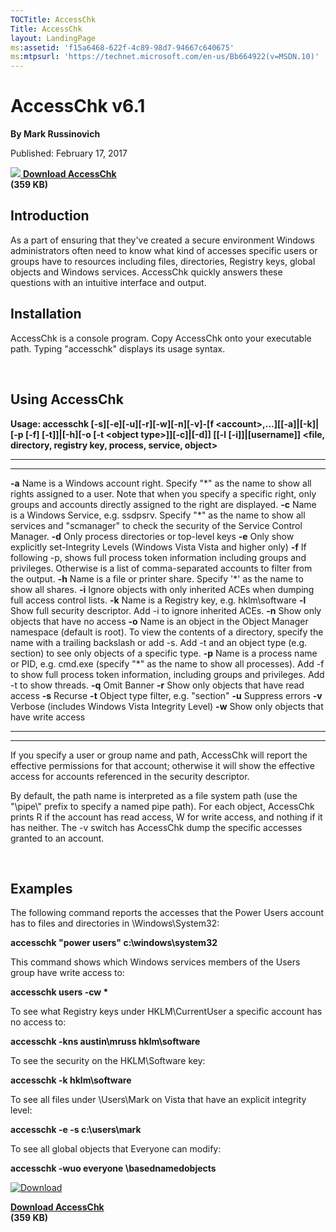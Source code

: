 ```yaml
---
TOCTitle: AccessChk 
Title: AccessChk 
layout: LandingPage
ms:assetid: 'f15a6468-622f-4c89-98d7-94667c640675' 
ms:mtpsurl: 'https://technet.microsoft.com/en-us/Bb664922(v=MSDN.10)' 
---
```


AccessChk v6.1
==============

**By Mark Russinovich**

Published: February 17, 2017

[![](/media/landing/sysinternals/download_sm.png) **Download AccessChk**  
](https://download.sysinternals.com/files/accesschk.zip)**(359 KB)**

## Introduction

As a part of ensuring that they've created a secure environment Windows
administrators often need to know what kind of accesses specific users
or groups have to resources including files, directories, Registry keys,
global objects and Windows services. AccessChk quickly answers these
questions with an intuitive interface and output.

## Installation

AccessChk is a console program. Copy AccessChk onto your executable
path. Typing "accesschk" displays its usage syntax.

 

## Using AccessChk

**Usage: accesschk \[-s\]\[-e\]\[-u\]\[-r\]\[-w\]\[-n\]\[-v\]-\[f
&lt;account&gt;,...\]\[\[-a\]|\[-k\]|\[-p \[-f\] \[-t\]\]|\[-h\]\[-o
\[-t &lt;object type&gt;\]\]\[-c\]|\[-d\]\] \[\[-l
\[-i\]\]|\[username\]\] &lt;file, directory, registry key, process,
service, object&gt;**

 
-------- 
--------------------------------------------------------------------------------------------------------------------------------------------------------------------------------------------------------------------------------------------------
  **-a**   Name is a Windows account right. Specify "\*" as the name to show all rights assigned to a user. Note that when you specify a specific right, only groups and accounts directly assigned to the right are displayed.
  **-c**   Name is a Windows Service, e.g. ssdpsrv. Specify "\*" as the name to show all services and "scmanager" to check the security of the Service Control Manager.
  **-d**   Only process directories or top-level keys
  **-e**   Only show explicitly set-Integrity Levels (Windows Vista Vista and higher only)
  **-f**   If following -p, shows full process token information including groups and privileges. Otherwise is a list of comma-separated accounts to filter from the output.
  **-h**   Name is a file or printer share. Specify '\*' as the name to show all shares.
  **-i**   Ignore objects with only inherited ACEs when dumping full access control lists.
  **-k**   Name is a Registry key, e.g. hklm\\software
  **-l**   Show full security descriptor. Add -i to ignore inherited ACEs.
  **-n**   Show only objects that have no access
  **-o**   Name is an object in the Object Manager namespace (default is root). To view the contents of a directory, specify the name with a trailing backslash or add -s. Add -t and an object type (e.g. section) to see only objects of a specific type.
  **-p**   Name is a process name or PID, e.g. cmd.exe (specify "\*" as the name to show all processes). Add -f to show full process token information, including groups and privileges. Add -t to show threads.
  **-q**   Omit Banner
  **-r**   Show only objects that have read access
  **-s**   Recurse
  **-t**   Object type filter, e.g. "section"
  **-u**   Suppress errors
  **-v**   Verbose (includes Windows Vista Integrity Level)
  **-w**   Show only objects that have write access
 
-------- 
--------------------------------------------------------------------------------------------------------------------------------------------------------------------------------------------------------------------------------------------------

If you specify a user or group name and path, AccessChk will report the
effective permissions for that account; otherwise it will show the
effective access for accounts referenced in the security descriptor.

By default, the path name is interpreted as a file system path (use the
"\\pipe\\" prefix to specify a named pipe path). For each object,
AccessChk prints R if the account has read access, W for write access,
and nothing if it has neither. The -v switch has AccessChk dump the
specific accesses granted to an account.

 
## Examples

The following command reports the accesses that the Power Users account
has to files and directories in \\Windows\\System32:

**accesschk "power users" c:\\windows\\system32**

This command shows which Windows services members of the Users group
have write access to:

**accesschk users -cw \***

To see what Registry keys under HKLM\\CurrentUser a specific account has
no access to:

**accesschk -kns austin\\mruss hklm\\software**

To see the security on the HKLM\\Software key:

**accesschk -k hklm\\software**

To see all files under \\Users\\Mark on Vista that have an explicit
integrity level:

**accesschk -e -s c:\\users\\mark**

To see all global objects that Everyone can modify:

**accesschk -wuo everyone \\basednamedobjects**

  

[![Download](/media/landing/sysinternals/download_sm.png "Download")
](https://download.sysinternals.com/files/accesschk.zip)

[**Download AccessChk**  
](https://download.sysinternals.com/files/accesschk.zip)**(359 KB)**
